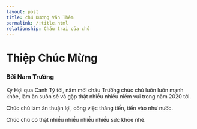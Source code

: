 ```yaml
---
layout: post
title: chú Dương Văn Thêm
permalink: /:title.html
relationship: Cháu trai của chú
---
```

    
<h1 class="content__title">Thiệp Chúc Mừng</h1>
<h3 class="content__author">Bởi Nam Trường</h3>

Kỷ Hợi qua Canh Tý tới, năm mới cháu Trường chúc chú luôn luôn mạnh khỏe, làm ăn suôn sẻ và gặp thật nhiều nhiều niềm vui trong năm 2020 tới.

Chúc chú làm ăn thuận lợi, công việc thăng tiến, tiền vào như nước.

Chúc chú có thật nhiều nhiều nhiều nhiều sức khỏe nhé.